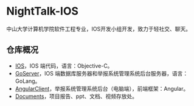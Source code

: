 # NightTalk-IOS
中山大学计算机学院软件工程专业，IOS开发小组开发，致力于轻社交、聊天。

## 仓库概况  
- [IOS](https://github.com/Tommy307/NightTalk-IOS/tree/main/IOS)，IOS 端代码，语言：Objective-C。  
- [GoServer](https://github.com/Tommy307/NightTalk-IOS/tree/main/GoServer)，IOS 端数据库服务器和举报系统管理系统后台服务器，语言：GoLang。  
- [AngularClient](https://github.com/Tommy307/NightTalk-IOS/tree/main/AngularClient)，举报系统管理系统后台（电脑端），前端框架：Angular。   
- [Documents](https://github.com/Tommy307/NightTalk-IOS/tree/main/Documents)，项目报告、ppt、文档、视频存放处。  

